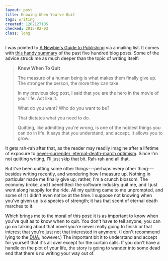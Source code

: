 ```yaml
---
layout: post
title: Knowing When You've Quit
tags: writing
created: 1262127105
checked: 2015-02-03
class: long
---
```

I was pointed to [A Newbie's Guide to Publishing](http://jakonrath.blogspot.com/) via a mailing list.  It comes with [this handy summary](http://jakonrath.blogspot.com/2009/12/what-i-know.html) of the past five hundred blog posts.  Some of the advice struck me as much deeper than the topic of writing itself:

> **Know When To Quit**
>
>The measure of a human being is what makes them finally give up. The stronger the person, the more they can take.<!--break-->
>
>In my previous blog post, I said that you are the hero in the movie of your life. Act like it.
>
>What do you want? Who do you want to be?
>
>That dictates what you need to do.
>
>Quitting, like admitting you're wrong, is one of the noblest things you can do in life. It says that you understand, and accept. It allows you to grow.

It gets rah-rah after that, as the reader may readily imagine after a lifetime of exposure to [never-surrender, eternal-death-march optimism](http://reason.com/archives/2009/12/28/it-takes-a-village-atheist).  Since I'm not quitting writing, I'll just skip that bit.  Rah-rah and all that.

But I've been quitting some other things---perhaps every other thing---besides writing recently, and wondering how I measure up.  Nothing in particular made me finally give up; rather, I'm a crunch blossom.  The economy broke, and I benefitted:  the software industry quit me, and I just went along happily for the ride.  All my quitting came to me unprompted, and some of it I didn't even notice at the time.  I suppose not knowing when you've given up is a species of strength; it has that scent of eternal death marches to it.

Which brings me to the moral of this post:  it is as important to know when you've quit as to know when to quit.  You don't have to tell anyone; you can go on talking about that novel you're never really going to finish or that interest that you're just not that interested in anymore.  (I don't recommend lying to the [DUA](http://www.mass.gov/lwd/unemployment-insur/), however.)  The important bit it to understand and accept for yourself that it's all over except for the curtain calls.  If you don't have a handle on the plot of your life, the story is going to wander into some dead end that there's no writing your way out of.
